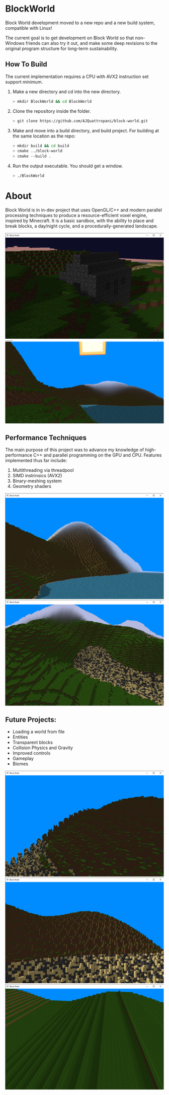 # BlockWorld
Block World development moved to a new repo and a new build system, compatible with Linux!

The current goal is to get development on Block World so that non-Windows friends can also try it out, and make some deep revisions to the original program structure for long-term sustainability.

## How To Build
The current implementation requires a CPU with AVX2 instruction set support minimum.
1. Make a new directory and cd into the new directory.
   ```bash
   > mkdir BlockWorld && cd BlockWorld
   ```
2. Clone the repository inside the folder.
   ```bash
   > git clone https://github.com/AJQuattropani/block-world.git
   ```
3. Make and move into a build directory, and build project. For building at the same location as the repo:
   ```bash
   > mkdir build && cd build
   > cmake ../block-world
   > cmake --build .
   ```
4. Run the output executable. You should get a window.
   ```bash
   > ./BlockWorld
   ```
# About

Block World is in in-dev project that uses OpenGL/C++ and modern parallel processing techniques to produce a resource-efficient voxel engine, inspired by Minecraft.
It is a basic sandbox, with the ability to place and break blocks, a day/night cycle, and a procedurally-generated landscape.



<img src="Photos/8.8.2024.png" alt="Daylight, 6/30/2024" style="width=200">
<img src="Photos/7.27.2024 (2).png" alt="Daylight, 6/30/2024" style="width=200">

## Performance Techniques
The main purpose of this project was to advance my knowledge of high-performance C++ and parallel programming on the GPU and CPU. Features implemented thus far include:
1. Multithreading via threadpool
2. SIMD instrinsics (AVX2)
3. Binary-meshing system
4. Geometry shaders

<img src="Photos/7.27.2024.png" alt="Moonlight, 6/30/2024" style = "width=200">
<img src="Photos/7.25.2024.png" alt="Moonlight, 6/30/2024" style = "width=200">

## Future Projects:
- Loading a world from file
- Entities
- Transparent blocks
- Collision Physics and Gravity
- Improved controls
- Gameplay
- Biomes

<img src="Photos/7.7.2024 (2).png" alt="Shadows, 7/30/2024" style = "width=200">
<img src="Photos/7.7.2024 (3).png" alt="Shadows, 7/30/2024" style = "width=200">
<img src="Photos/7.7.2024.png" alt="Shadows, 7/30/2024" style = "width=200">


